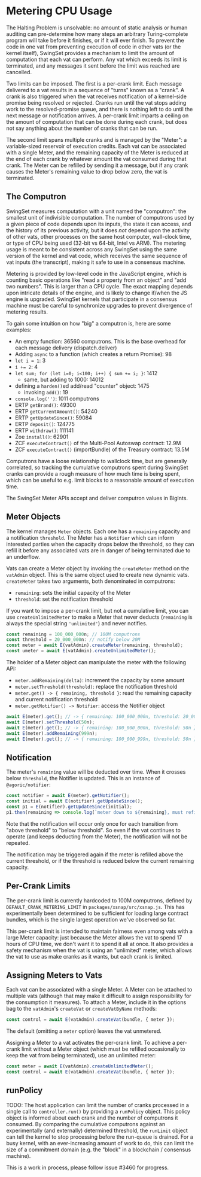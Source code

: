 # Metering CPU Usage

The Halting Problem is unsolvable: no amount of static analysis or human auditing can pre-determine how many steps an arbitrary Turing-complete program will take before it finishes, or if it will ever finish. To prevent the code in one vat from preventing execution of code in other vats (or the kernel itself), SwingSet provides a mechanism to limit the amount of computation that each vat can perform. Any vat which exceeds its limit is terminated, and any messages it sent before the limit was reached are cancelled.

Two limits can be imposed. The first is a per-crank limit. Each message delivered to a vat results in a sequence of "turns" known as a "crank". A crank is also triggered when the vat receives notification of a kernel-side promise being resolved or rejected. Cranks run until the vat stops adding work to the resolved-promise queue, and there is nothing left to do until the next message or notification arrives. A per-crank limit imparts a ceiling on the amount of computation that can be done during each crank, but does not say anything about the number of cranks that can be run.

The second limit spans multiple cranks and is managed by the "Meter": a variable-sized reservoir of execution credits. Each vat can be associated with a single Meter, and the remaining capacity of the Meter is reduced at the end of each crank by whatever amount the vat consumed during that crank. The Meter can be refilled by sending it a message, but if any crank causes the Meter's remaining value to drop below zero, the vat is terminated.

## The Computron

SwingSet measures computation with a unit named the "computron": the smallest unit of indivisible computation. The number of computrons used by a given piece of code depends upon its inputs, the state it can access, and the history of its previous activity, but it does *not* depend upon the activity of other vats, other processes on the same host computer, wall-clock time, or type of CPU being used (32-bit vs 64-bit, Intel vs ARM). The metering usage is meant to be consistent across any SwingSet using the same version of the kernel and vat code, which receives the same sequence of vat inputs (the transcript), making it safe to use in a consensus machine.

Metering is provided by low-level code in the JavaScript engine, which is counting basic operations like "read a property from an object" and "add two numbers". This is larger than a CPU cycle. The exact mapping depends upon intricate details of the engine, and is likely to change if/when the JS engine is upgraded. SwingSet kernels that participate in a consensus machine must be careful to synchronize upgrades to prevent divergence of metering results.

To gain some intuition on how "big" a computron is, here are some examples:

* An empty function: 36560 computrons. This is the base overhead for each message delivery (dispatch.deliver)
* Adding `async` to a function (which creates a return Promise): 98
* `let i = 1`: 3
* `i += 2`: 4
* `let sum; for (let i=0; i<100; i++) { sum += i; }`: 1412
  * same, but adding to 1000: 14012
* defining a `harden()`ed add/read "counter" object: 1475
  * invoking `add()`: 19
* `console.log('')`: 1011 computrons
* ERTP `getBrand()`: 49300
* ERTP `getCurrentAmount()`: 54240
* ERTP `getUpdateSince()`: 59084
* ERTP `deposit()`: 124775
* ERTP `withdraw()`: 111141
* Zoe `install()`: 62901
* ZCF `executeContract()` of the Multi-Pool Autoswap contract: 12.9M
* ZCF `executeContract()` (importBundle) of the Treasury contract: 13.5M

Computrons have a loose relationship to wallclock time, but are generally correlated, so tracking the cumulative computrons spent during SwingSet cranks can provide a rough measure of how much time is being spent, which can be useful to e.g. limit blocks to a reasonable amount of execution time.

The SwingSet Meter APIs accept and deliver computron values in BigInts.

## Meter Objects

The kernel manages `Meter` objects. Each one has a `remaining` capacity and a notification `threshold`. The Meter has a `Notifier` which can inform interested parties when the capacity drops below the threshold, so they can refill it before any associated vats are in danger of being terminated due to an underflow.

Vats can create a Meter object by invoking the `createMeter` method on the `vatAdmin` object. This is the same object used to create new dynamic vats. `createMeter` takes two arguments, both denominated in computrons:

* `remaining`: sets the initial capacity of the Meter
* `threshold`: set the notification threshold

If you want to impose a per-crank limit, but not a cumulative limit, you can use `createUnlimitedMeter` to make a Meter that never deducts (`remaining` is always the special string `'unlimited'`) and never notifies.

```js
const remaining = 100_000_000n; // 100M computrons
const threshold = 20_000_000n: // notify below 20M
const meter = await E(vatAdmin).createMeter(remaining, threshold);
const umeter = await E(vatAdmin).createUnlimitedMeter();
```

The holder of a Meter object can manipulate the meter with the following API:

* `meter.addRemaining(delta)`: increment the capacity by some amount
* `meter.setThreshold(threshold)`: replace the notification threshold
* `meter.get() -> { remaining, threshold }`: read the remaining capacity and current notification threshold
* `meter.getNotifier() -> Notifier`: access the Notifier object

```js
await E(meter).get(); // -> { remaining: 100_000_000n, threshold: 20_000_000n }
await E(meter).setThreshold(50n);
await E(meter).get(); // -> { remaining: 100_000_000n, threshold: 50n }
await E(meter).addRemaining(999n);
await E(meter).get(); // -> { remaining: 100_000_999n, threshold: 50n }
```

## Notification

The meter's `remaining` value will be deducted over time. When it crosses below `threshold`, the Notifier is updated. This is an instance of `@agoric/notifier`:

```js
const notifier = await E(meter).getNotifier();
const initial = await E(notifier).getUpdateSince();
const p1 = E(notifier).getUpdateSince(initial);
p1.then(remaining => console.log(`meter down to ${remaining}, must refill`));
```

Note that the notification will occur only once for each transition from "above threshold" to "below threshold". So even if the vat continues to operate (and keeps deducting from the Meter), the notification will not be repeated.

The notification may be triggered again if the meter is refilled above the current threshold, or if the threshold is reduced below the current remaining capacity.

## Per-Crank Limits

The per-crank limit is currently hardcoded to 100M computrons, defined by `DEFAULT_CRANK_METERING_LIMIT` in `packages/xsnap/src/xsnap.js`. This has experimentally been determined to be sufficient for loading large contract bundles, which is the single largest operation we've observed so far.

This per-crank limit is intended to maintain fairness even among vats with a large Meter capacity: just because the Meter allows the vat to spend 17 hours of CPU time, we don't want it to spend it all at once. It also provides a safety mechanism when the vat is using an "unlimited" meter, which allows the vat to use as make cranks as it wants, but each crank is limited.

## Assigning Meters to Vats

Each vat can be associated with a single Meter. A Meter can be attached to multiple vats (although that may make it difficult to assign responsibility for the consumption it measures). To attach a Meter, include it in the options bag to the `vatAdmin`'s `createVat` or `createVatByName` methods:

```js
const control = await E(vatAdmin).createVat(bundle, { meter });
```

The default (omitting a `meter` option) leaves the vat unmetered.

Assigning a Meter to a vat activates the per-crank limit. To achieve a per-crank limit without a Meter object (which must be refilled occasionally to keep the vat from being terminated), use an unlimited meter:

```js
const meter = await E(vatAdmin).createUnlimitedMeter();
const control = await E(vatAdmin).createVat(bundle, { meter });
```

## runPolicy

TODO: The host application can limit the number of cranks processed in a single call to `controller.run()` by providing a `runPolicy` object. This policy object is informed about each crank and the number of computrons it consumed. By comparing the cumulative computrons against an experimentally (and externally) determined threshold, the `runLimit` object can tell the kernel to stop processing before the run-queue is drained. For a busy kernel, with an ever-increasing amount of work to do, this can limit the size of a commitment domain (e.g. the "block" in a blockchain / consensus machine).

This is a work in process, please follow issue #3460 for progress.
